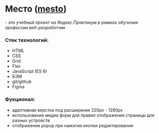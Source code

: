 # Место ([mesto](https://pnrf.github.io/mesto/))

*- это учебный проект на Яндекс.Практикум в рамках обучения профессии веб-разработчик*

### Стек технологий:
* HTML
* CSS
* Grid
* Flex
* JavaScript (ES 6)
* БЭМ
* git/github
* Figma

### Фукционал:
* адаптивная верстка под расширения 320px - 1280px
* использование медиа форм для правил отображения страницы для разных устройств
* отображение popup при нажатии кнопки редактирования 
